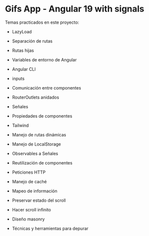 # Gifs App - Angular 19 with signals

Temas practicados en este proyecto:

- LazyLoad

- Separación de rutas

- Rutas hijas

- Variables de entorno de Angular

- Angular CLI

- inputs

- Comunicación entre componentes

- RouterOutlets anidados

- Señales

- Propiedades de componentes

- Tailwind

- Manejo de rutas dinámicas

- Manejo de LocalStorage

- Observables a Señales

- Reutilización de componentes

- Peticiones HTTP

- Manejo de caché

- Mapeo de información

- Preservar estado del scroll

- Hacer scroll infinito

- Diseño masonry

- Técnicas y herramientas para depurar
